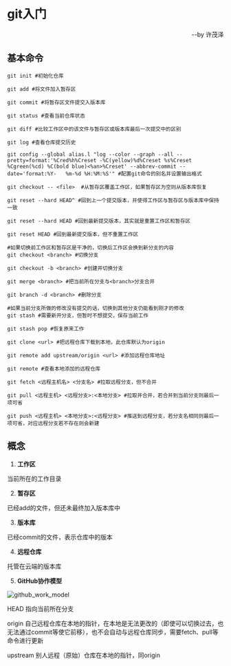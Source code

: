 # git入门

<p align="right">--by 许茂泽</p>

## 基本命令

```shell
git init #初始化仓库

git add #将文件加入暂存区

git commit #将暂存区文件提交入版本库

git status #查看当前仓库状态

git diff #比较工作区中的该文件与暂存区或版本库最后一次提交中的区别

git log #查看仓库提交历史

git config --global alias.l "log --color --graph --all --pretty=format:'%Cred%h%Creset -%C(yellow)%d%Creset %s%Creset %Cgreen(%cd) %C(bold blue)<%an>%Creset' --abbrev-commit --date='format:%Y-   %m-%d %H:%M:%S'" #配置git命令的别名并设置输出格式

git checkout -- <file>  #从暂存区覆盖工作区，如果暂存区为空则从版本库恢复

git reset --hard HEAD^ #回到上一个提交版本，并使得工作区与暂存区与版本库中保持一致

git reset --hard HEAD #回到最新提交版本，其实就是重置工作区和暂存区

git reset HEAD #回到最新提交版本，但不重置工作区

#如果切换前工作区和暂存区是干净的，切换后工作区会换到新分支的内容
git checkout <branch> #切换分支

git checkout -b <branch> #创建并切换分支

git merge <branch> #把当前所在分支与<branch>分支合并

git branch -d <branch> #删除分支

#如果当前分支所做的修改没有提交的话，切换到其他分支仍能看到刚才的修改
git stash #需要新开分支，但暂时不想提交，保存当前工作

git stash pop #恢复原来工作

git clone <url> #把远程仓库下载到本地，此仓库默认为origin

git remote add upstream/origin <url> #添加远程仓库地址

git remote #查看本地添加的远程仓库

git fetch <远程主机名> <分支名> #拉取远程分支，但不合并

git pull <远程主机> <远程分支>:<本地分支> #拉取并合并，若合并到当前分支则最后一项可省

git push <远程主机> <本地分支>:<远程分支> #推送到远程分支，若分支名相同则最后一项可省，对应远程分支若不存在则会新建
```

## 概念

1. **工作区**

当前所在的工作目录

2. **暂存区**

已经add的文件，但还未最终加入版本库中

3. **版本库**

已经commit的文件，表示仓库中的版本

4. **远程仓库**

托管在云端的版本库

5. **GitHub协作模型**

![github_work_model](./github_work_model.png)

HEAD 指向当前所在分支

origin 自己远程仓库在本地的指针，在本地是无法更改的（即使可以切换过去，也无法通过commit等使它前移），也不会自动与远程仓库同步，需要fetch、pull等命令进行更新

upstream 别人远程（原始）仓库在本地的指针，同origin
